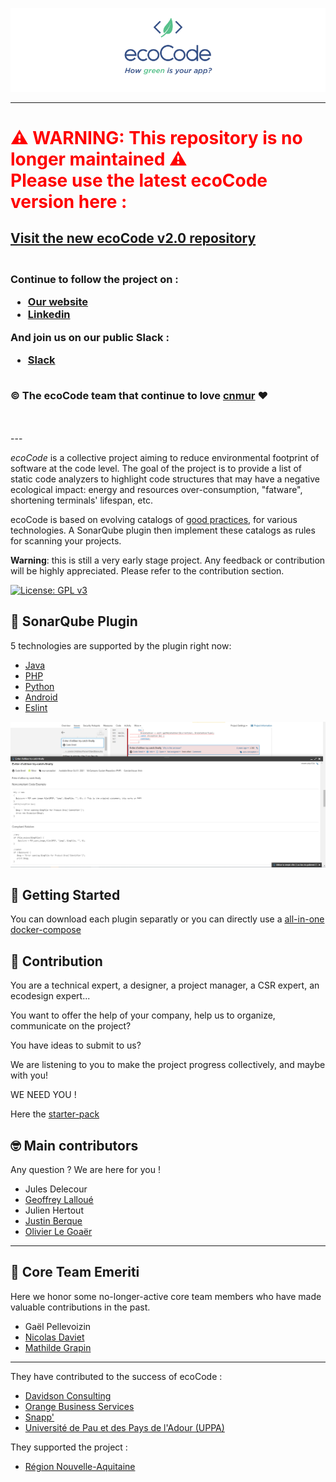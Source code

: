 ![Logo](docs/resources/logo-large.png)

---

<div style="color: red">

<h1>⚠️ WARNING: This repository is no longer maintained ⚠️
<br />
Please use the latest ecoCode version here :</h1>

</div>

<h2>
    <a href="https://github.com/green-code-initiative/ecoCode">Visit the new ecoCode v2.0 repository</a>
</h2>
<h3>
<br />
Continue to follow the project on : 
<ul>
    <li>
        <a href="https://www.ecocode.io/">Our website</a>
    </li>
    <li>
        <a href="https://www.linkedin.com/showcase/ecocode-io/">Linkedin</a>
    </li>
</ul>
And join us on our public Slack : 
<ul>
    <li>
        <a href="https://join.slack.com/t/ecocode-workspace/shared_invite/zt-1lhvbit2p-WbaBoYZM6pcz4zZHE1WajQ">Slack</a>
    </li>
</ul>
<br /> © The ecoCode team that continue to love <a href="https://github.com/cnumr">cnmur</a> ♥
</h3>
</div>
<br />
<br />
---

*ecoCode* is a collective project aiming to reduce environmental footprint of software at the code level. The goal of the project is to provide a list of static code analyzers to highlight code structures that may have a negative ecological impact: energy and resources over-consumption, "fatware", shortening terminals' lifespan, etc.

ecoCode is based on evolving catalogs of [good practices](docs/rules), for various technologies. A SonarQube plugin then implement these catalogs as rules for scanning your projects.

**Warning**: this is still a very early stage project. Any feedback or contribution will be highly appreciated. Please refer to the contribution section.

[![License: GPL v3](https://img.shields.io/badge/License-GPLv3-blue.svg)](https://www.gnu.org/licenses/gpl-3.0)

## 🌿 SonarQube Plugin

5 technologies are supported by the plugin right now:
- [Java](src/java-plugin/)
- [PHP](src/php-plugin/)
- [Python](src/python-plugin/)
- [Android](src/android-plugin/)
- [Eslint](src/ecolinter-plugin)

![Screenshot](docs/resources/screenshot.PNG)


## 🚀 Getting Started

You can download each plugin separatly or you can directly use a [all-in-one docker-compose](src/INSTALL.md)

## 🤝 Contribution

You are a technical expert, a designer, a project manager, a CSR expert, an ecodesign expert...

You want to offer the help of your company, help us to organize, communicate on the project?

You have ideas to submit to us?

We are listening to you to make the project progress collectively, and maybe with you!

WE NEED YOU !

Here the [starter-pack](./hackathon/starter-pack.md)

## 🤓 Main contributors

Any question ? We are here for you !

- Jules Delecour
- [Geoffrey Lalloué](https://github.com/glalloue)
- Julien Hertout
- [Justin Berque](https://www.linkedin.com/in/justin-berque-444412140)
- [Olivier Le Goaër](https://olegoaer.perso.univ-pau.fr)

---
## 🧐 Core Team Emeriti

Here we honor some no-longer-active core team members who have made valuable contributions in the past.

- Gaël Pellevoizin 
- [Nicolas Daviet](https://github.com/NicolasDaviet)
- [Mathilde Grapin](https://github.com/fkotd)

---
They have contributed to the success of ecoCode :

- [Davidson Consulting](https://www.davidson.fr/)
- [Orange Business Services](https://www.orange-business.com/)
- [Snapp'](https://www.snapp.fr/)
- [Université de Pau et des Pays de l'Adour (UPPA)](https://www.univ-pau.fr/)

They supported the project :

- [Région Nouvelle-Aquitaine](https://www.nouvelle-aquitaine.fr/)

